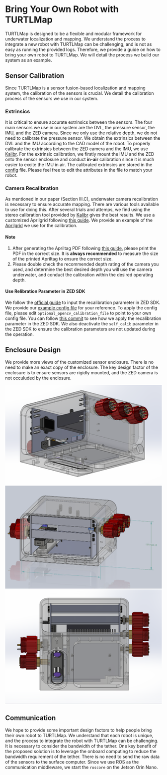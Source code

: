 # Bring Your Own Robot with TURTLMap
TURTLMap is designed to be a flexible and modular framework for underwater localization and mapping. We understand the process to integrate a new robot with TURTLMap can be challenging, and is not as easy as running the provided logs. Therefore, we provide a guide on how to bring your own robot to TURTLMap. We will detail the process we build our system as an example.

## Sensor Calibration
Since TURTLMap is a sensor fusion-based localization and mapping system, the calibration of the sensors is crucial. We detail the calibration process of the sensors we use in our system.

### Extrinsics
It is critical to ensure accurate extrinsics between the sensors. The four main sensors we use in our system are the DVL, the pressure sensor, the IMU, and the ZED camera. Since we only use the relative depth, we do not need to calibrate the pressure sensor. We obtain the extrinsics between the DVL and the IMU according to the CAD model of the robot. To properly calibrate the extrinsics between the ZED camera and the IMU, we use [Kalibr](https://github.com/ethz-asl/kalibr). For the extrinsic calibration, we firstly mount the IMU and the ZED onto the sensor enclosure and conduct **in-air** calibration since it is much easier to excite the IMU in air. The calibrated extrinsics are stored in the [config](../param/br2config.yaml) file. Please feel free to edit the attributes in the file to match your robot.

### Camera Recalibration
As mentioned in our paper (Section III.C), underwater camera recalibration is necessary to ensure accurate mapping. There are various tools available to use for doing this. After several trials and attemps, we find using the stereo calibration tool provided by [Kalibr](https://github.com/ethz-asl/kalibr) gives the best results. We use a customized Aprilgrid following [this guide](https://github.com/ethz-asl/kalibr/wiki/calibration-targets). We provide an example of the [Aprilgrid](../param/example_april_grid.yaml) we use for the calibration.
#### Note
1. After generating the Apriltag PDF following [this guide](https://github.com/ethz-asl/kalibr/wiki/calibration-targets), please print the PDF in the correct size. It is **always recommended** to measure the size of the printed Apriltag to ensure the correct size.
2. Please double check the recommended depth rating of the camera you used, and determine the best desired depth you will use the camera underwater, and conduct the calibration within the desired operating depth.

#### Use Relibration Parameter in ZED SDK
We follow the [official guide](https://www.stereolabs.com/docs/opencv/calibration) to input the recalibration parameter in ZED SDK. We provide our [example config file](../param/example_zed_calib_param.yml) for your reference. To apply the config file, please edit `optional_opencv_calibration_file` to point to your own config file. You can follow [this commit](https://github.com/umfieldrobotics/zed-ros-wrapper/commit/658472b392c20070f6e818c8f9d21f80c8c4f9b8#diff-3272dab57af547664af0aa12c1e449fcdae2513933fcd0db1c4fb2a0e3edca37R249) to see how we apply the recalibration parameter in the ZED SDK.
We also deactivate the `self_calib` parameter in the ZED SDK to ensure the calibration parameters are not updated during the operation.

## Enclosure Design
We provide more views of the customized sensor enclosure. There is no need to make an exact copy of the enclosure. The key design factor of the enclosure is to ensure sensors are rigidly mounted, and the ZED camera is not occuluded by the enclosure.
<!-- [enclosure_view1](../media/enclosure_view_1.png) -->
![enclosure_view1](../media/enclosure_view_1.png)
![enclosure_view2](../media/enclosure_view_2.png)
![enclosure_view3](../media/enclosure_view_3.png)


## Communication
We hope to provide some important design factors to help people bring their own robot to TURTLMap. We understand that each robot is unique, and the process to integrate the robot with TURTLMap can be challenging. It is necessary to consider the bandwidth of the tether. One key benefit of the proposed solution is to leverage the onboard computing to reduce the bandwidth requirement of the tether. There is no need to send the raw data of the sensors to the surface computer. Since we use ROS as the communication middleware, we start the `roscore` on the Jetson Orin Nano.

